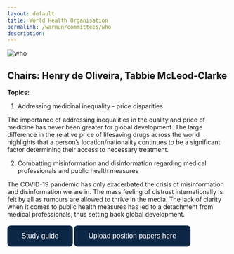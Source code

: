 ```yaml
---
layout: default
title: World Health Organisation
permalink: /warmun/committees/who
description:
---
```

![who](https://user-images.githubusercontent.com/55463665/138574210-5c08d2ad-7f04-48cd-b2fb-6ded24d1b04c.jpg)
## Chairs: Henry de Oliveira, Tabbie McLeod-Clarke
<b>Topics:</b>
  1. Addressing medicinal inequality - price disparities

The importance of addressing inequalities in the quality and price of medicine has never been greater for global development. The large difference in the relative price of lifesaving drugs across the world highlights that a person’s location/nationality continues to be a significant factor determining their access to necessary treatment.

2. Combatting misinformation and disinformation regarding medical professionals and public health measures

The COVID-19 pandemic has only exacerbated the crisis of misinformation and disinformation we are in. The mass feeling of distrust internationally is felt by all as rumours are allowed to thrive in the media. The lack of clarity when it comes to public health measures has led to a detachment from medical professionals, thus setting back global development.
<br><br>
<a href="https://github.com/warwick-un-society/warwick-un-society.github.io/raw/master/WHO%20WarMUN%2021%20Background%20Guide.pdf"><button style="background-color:#0C2745;border: none; border-radius: 8px; color: white; padding: 15px 32px; text-align: center; text-decoration: none; display: inline-block; font-size: 16px; cursor: pointer;">Study guide</button></a>
<a href="https://drive.google.com/drive/folders/1AH5kTrBCmcvqJUvrwqBZSLrMaGnse94w?usp=sharing"><button style="background-color:#0C2745;border: none; border-radius: 8px; color: white; padding: 15px 32px; text-align: center; text-decoration: none; display: inline-block; font-size: 16px; cursor: pointer;">Upload position papers here</button></a>
